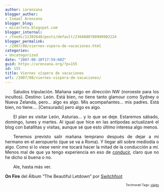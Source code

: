```yaml
---
author: iarenzana
blogger_author:
- Ismael Arenzana
blogger_blog:
- micarreta.blogspot.com
blogger_internal:
- /feeds/11302648/posts/default/2364880788990902224
blogger_permalink:
- /2007/08/viernes-vspera-de-vacaciones.html
categories:
- Uncategorized
date: "2007-08-10T17:59:00Z"
guid: https://arenzana.org/?p=155
id: 155
title: Viernes víspera de vacaciones
url: /2007/08/viernes-vispera-de-vacaciones/
---
```

<p style="text-align:justify;text-indent:20pt;">
  Saludos tripulación. Mañana salgo en dirección NW (noroeste para los incultos). Destino: León. Está bien, no tiene tanto glamour como Sydney o Nueva Zelanda, pero&#8230; algo es algo. Mis acompañantes&#8230; mis padres. Está bien, no tiene&#8230;. [Censurado] pero algo es algo.
</p>

<p style="text-align:justify;text-indent:20pt;">
  El plan es visitar León, Asturias&#8230; y lo que se deje. Estaremos sábado, domingo, lunes y martes. Al igual que hice en las antípodas actualizaré el blog con batallitas y visitas, aunque sé que esto último interesa algo menos.
</p>

<p style="text-align:justify;text-indent:20pt;">
  Tenemos previsto salir mañana temprano después de dejar a mi hermano en el aeropuerto (que se va a Roma). Y llegar allí sobre mediodía o algo. Como si lo viese venir me tocará hacer la mitad de la conducción a mí. Menos mal de que ya tengo experiencia en eso de <a href="http://micarreta.blogspot.com/2007/03/conociendo-los-locales-captulo-2-la.html">conducir</a>, claro que no he dicho si buena o no.
</p>

<p style="text-align:justify;text-indent:20pt;">
  Ale, hasta más ver.
</p>

<p style="text-align:justify;text-indent:20pt;">
  <p>
    <strong>On Fire</strong> del Álbum &#8220;The Beautiful Letdown&#8221; por <a href="http://www.google.com/search?q=%22Switchfoot%22">Switchfoot</a>
  </p>
  
  <p>
    <!-- technorati tags start -->
  </p>
  
  <p style="text-align:right;font-size:10px;">
    Technorati Tags: <a href="http://www.technorati.com/tag/viajes" rel="tag">viajes</a>
  </p>
  
  <p>
    <!-- technorati tags end -->
  </p>